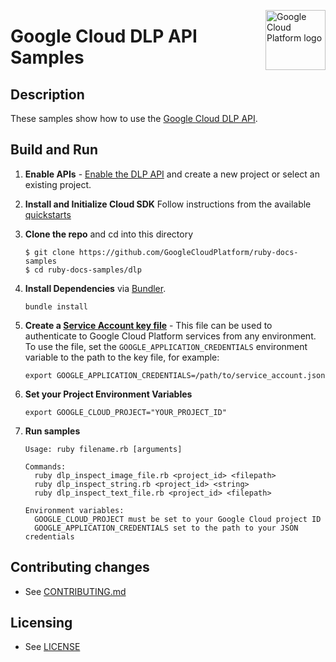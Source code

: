 <img src="https://avatars2.githubusercontent.com/u/2810941?v=3&s=96" alt="Google
Cloud Platform logo" title="Google Cloud Platform" align="right" height="96"
width="96"/>

# Google Cloud DLP API Samples

## Description

These samples show how to use the [Google Cloud DLP API](https://cloud.google.com/dlp/).

## Build and Run
1.  **Enable APIs** - [Enable the DLP API](https://console.cloud.google.com/flows/enableapi?apiid=dlp.googleapis.com)
    and create a new project or select an existing project.
1.  **Install and Initialize Cloud SDK**
    Follow instructions from the available [quickstarts](https://cloud.google.com/sdk/docs/quickstarts)
1.  **Clone the repo** and cd into this directory
    ```
    $ git clone https://github.com/GoogleCloudPlatform/ruby-docs-samples
    $ cd ruby-docs-samples/dlp
    ```

1. **Install Dependencies** via [Bundler](https://bundler.io).

    `bundle install`

1. **Create a [Service Account key file](https://cloud.google.com/docs/authentication#service_accounts)** - This file can be used to authenticate to Google Cloud Platform services from any environment. To use the file, set the `GOOGLE_APPLICATION_CREDENTIALS` environment variable to the path to the key file, for example:

    `export GOOGLE_APPLICATION_CREDENTIALS=/path/to/service_account.json`

1. **Set your Project Environment Variables**

    `export GOOGLE_CLOUD_PROJECT="YOUR_PROJECT_ID"`

1. **Run samples**
    ```
    Usage: ruby filename.rb [arguments]

    Commands:
      ruby dlp_inspect_image_file.rb <project_id> <filepath>
      ruby dlp_inspect_string.rb <project_id> <string>
      ruby dlp_inspect_text_file.rb <project_id> <filepath>

    Environment variables:
      GOOGLE_CLOUD_PROJECT must be set to your Google Cloud project ID
      GOOGLE_APPLICATION_CREDENTIALS set to the path to your JSON credentials
    ```

## Contributing changes

* See [CONTRIBUTING.md](../CONTRIBUTING.md)

## Licensing

* See [LICENSE](../LICENSE)
